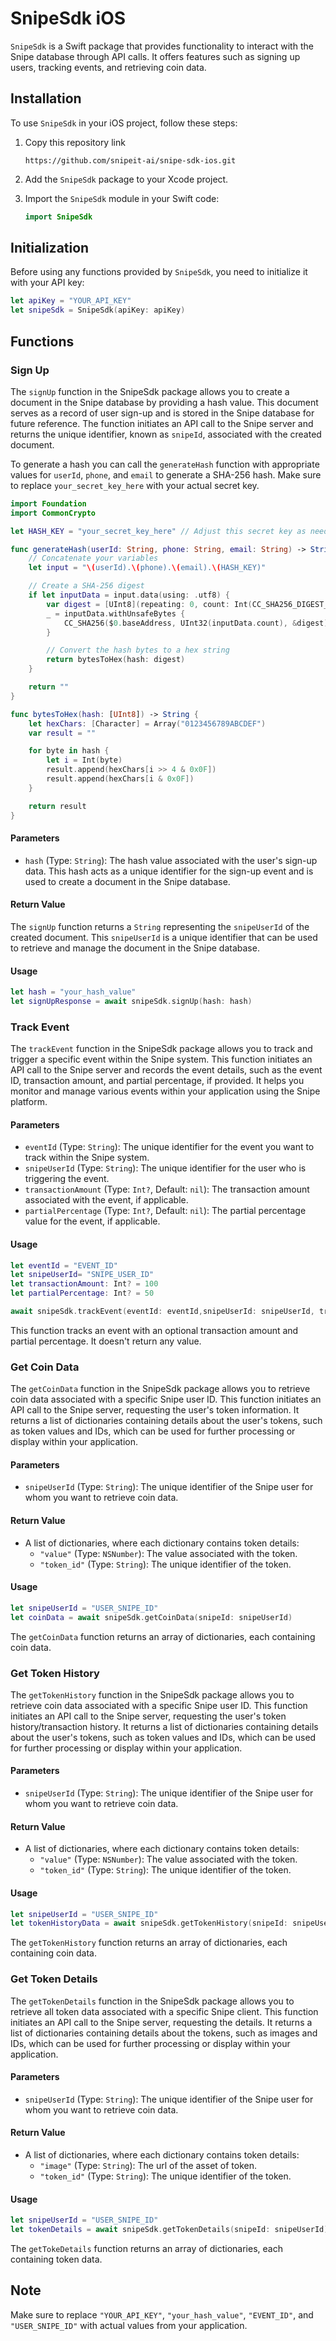 # SnipeSdk iOS 

`SnipeSdk` is a Swift package that provides functionality to interact with the Snipe database through API calls. It offers features such as signing up users, tracking events, and retrieving coin data.

## Installation

To use `SnipeSdk` in your iOS project, follow these steps:

1. Copy this repository link
    ```
    https://github.com/snipeit-ai/snipe-sdk-ios.git
    ```

2. Add the `SnipeSdk` package to your Xcode project.

3. Import the `SnipeSdk` module in your Swift code:

   ```swift
   import SnipeSdk
   ```

## Initialization

Before using any functions provided by `SnipeSdk`, you need to initialize it with your API key:

```swift
let apiKey = "YOUR_API_KEY"
let snipeSdk = SnipeSdk(apiKey: apiKey)
```

## Functions

### Sign Up

The `signUp` function in the SnipeSdk package allows you to create a document in the Snipe database by providing a hash value. This document serves as a record of user sign-up and is stored in the Snipe database for future reference. The function initiates an API call to the Snipe server and returns the unique identifier, known as `snipeId`, associated with the created document.

To generate a hash you can call the `generateHash` function with appropriate values for `userId`, `phone`, and `email` to generate a SHA-256 hash. Make sure to replace `your_secret_key_here` with your actual secret key.

```swift
import Foundation
import CommonCrypto

let HASH_KEY = "your_secret_key_here" // Adjust this secret key as needed

func generateHash(userId: String, phone: String, email: String) -> String {
    // Concatenate your variables
    let input = "\(userId).\(phone).\(email).\(HASH_KEY)"

    // Create a SHA-256 digest
    if let inputData = input.data(using: .utf8) {
        var digest = [UInt8](repeating: 0, count: Int(CC_SHA256_DIGEST_LENGTH))
        _ = inputData.withUnsafeBytes {
            CC_SHA256($0.baseAddress, UInt32(inputData.count), &digest)
        }

        // Convert the hash bytes to a hex string
        return bytesToHex(hash: digest)
    }

    return ""
}

func bytesToHex(hash: [UInt8]) -> String {
    let hexChars: [Character] = Array("0123456789ABCDEF")
    var result = ""

    for byte in hash {
        let i = Int(byte)
        result.append(hexChars[i >> 4 & 0x0F])
        result.append(hexChars[i & 0x0F])
    }

    return result
}

```

#### Parameters

- `hash` (Type: `String`): The hash value associated with the user's sign-up data. This hash acts as a unique identifier for the sign-up event and is used to create a document in the Snipe database.

#### Return Value

The `signUp` function returns a `String` representing the `snipeUserId` of the created document. This `snipeUserId` is a unique identifier that can be used to retrieve and manage the document in the Snipe database.

#### Usage 

```swift
let hash = "your_hash_value"
let signUpResponse = await snipeSdk.signUp(hash: hash)
```


### Track Event

The `trackEvent` function in the SnipeSdk package allows you to track and trigger a specific event within the Snipe system. This function initiates an API call to the Snipe server and records the event details, such as the event ID, transaction amount, and partial percentage, if provided. It helps you monitor and manage various events within your application using the Snipe platform.

#### Parameters

- `eventId` (Type: `String`): The unique identifier for the event you want to track within the Snipe system.
- `snipeUserId` (Type: `String`): The unique identifier for the user who is triggering the event.
- `transactionAmount` (Type: `Int?`, Default: `nil`): The transaction amount associated with the event, if applicable.
- `partialPercentage` (Type: `Int?`, Default: `nil`): The partial percentage value for the event, if applicable.

#### Usage 

```swift
let eventId = "EVENT_ID"
let snipeUserId= "SNIPE_USER_ID"
let transactionAmount: Int? = 100
let partialPercentage: Int? = 50

await snipeSdk.trackEvent(eventId: eventId,snipeUserId: snipeUserId, transactionAmount: transactionAmount, partialPercentage: partialPercentage)
```

This function tracks an event with an optional transaction amount and partial percentage. It doesn't return any value.

### Get Coin Data

The `getCoinData` function in the SnipeSdk package allows you to retrieve coin data associated with a specific Snipe user ID. This function initiates an API call to the Snipe server, requesting the user's token information. It returns a list of dictionaries containing details about the user's tokens, such as token values and IDs, which can be used for further processing or display within your application.

#### Parameters

- `snipeUserId` (Type: `String`): The unique identifier of the Snipe user for whom you want to retrieve coin data.

#### Return Value

- A list of dictionaries, where each dictionary contains token details:
  - `"value"` (Type: `NSNumber`): The value associated with the token.
  - `"token_id"` (Type: `String`): The unique identifier of the token.

#### Usage

```swift
let snipeUserId = "USER_SNIPE_ID"
let coinData = await snipeSdk.getCoinData(snipeId: snipeUserId)
```

The `getCoinData` function returns an array of dictionaries, each containing coin data.

### Get Token History

The `getTokenHistory` function in the SnipeSdk package allows you to retrieve coin data associated with a specific Snipe user ID. This function initiates an API call to the Snipe server, requesting the user's token history/transaction history. It returns a list of dictionaries containing details about the user's tokens, such as token values and IDs, which can be used for further processing or display within your application.

#### Parameters

- `snipeUserId` (Type: `String`): The unique identifier of the Snipe user for whom you want to retrieve coin data.

#### Return Value

- A list of dictionaries, where each dictionary contains token details:
  - `"value"` (Type: `NSNumber`): The value associated with the token.
  - `"token_id"` (Type: `String`): The unique identifier of the token.

#### Usage

```swift
let snipeUserId = "USER_SNIPE_ID"
let tokenHistoryData = await snipeSdk.getTokenHistory(snipeId: snipeUserId)
```

The `getTokenHistory` function returns an array of dictionaries, each containing coin data.

### Get Token Details

The `getTokenDetails` function in the SnipeSdk package allows you to retrieve all token data associated with a specific Snipe client. This function initiates an API call to the Snipe server, requesting the details. It returns a list of dictionaries containing details about the tokens, such as images and IDs, which can be used for further processing or display within your application.

#### Parameters

- `snipeUserId` (Type: `String`): The unique identifier of the Snipe user for whom you want to retrieve coin data.

#### Return Value

- A list of dictionaries, where each dictionary contains token details:
  - `"image"` (Type: `String`): The url of the asset of  token.
  - `"token_id"` (Type: `String`): The unique identifier of the token.

#### Usage

```swift
let snipeUserId = "USER_SNIPE_ID"
let tokenDetails = await snipeSdk.getTokenDetails(snipeId: snipeUserId)
```

The `getTokeDetails` function returns an array of dictionaries, each containing token data.


## Note

Make sure to replace `"YOUR_API_KEY"`, `"your_hash_value"`, `"EVENT_ID"`, and `"USER_SNIPE_ID"` with actual values from your application.
